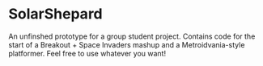 # SolarShepard
An unfinshed prototype for a group student project.
Contains code for the start of a Breakout + Space Invaders mashup and a Metroidvania-style platformer.
Feel free to use whatever you want!
